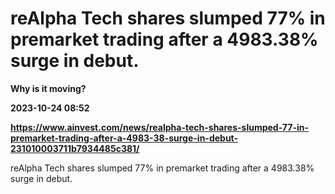 # reAlpha Tech shares slumped 77% in premarket trading after a 4983.38% surge in debut.
**Why is it moving?**

**2023-10-24 08:52**

**https://www.ainvest.com/news/realpha-tech-shares-slumped-77-in-premarket-trading-after-a-4983-38-surge-in-debut-231010003711b7934485c381/**

reAlpha Tech shares slumped 77% in premarket trading after a 4983.38% surge in debut.